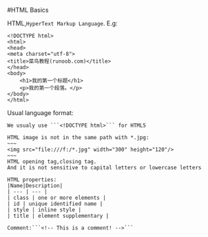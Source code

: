 #HTML Basics

HTML,```HyperText Markup Language```.
E.g:
~~~
<!DOCTYPE html>
<html>
<head>
<meta charset="utf-8">
<title>菜鸟教程(runoob.com)</title>
</head>
<body>
    <h1>我的第一个标题</h1>
    <p>我的第一个段落。</p>
</body>
</html>
~~~

Usual language format:
```<tag>[Content]</tag>
We usualy use ```<!DOCTYPE html>``` for HTML5

HTML image is not in the same path with *.jpg:
~~~
<img src="file:///f:/*.jpg" width="300" height="120"/>
~~~
HTML opening tag,closing tag.
And it is not sensitive to capital letters or lowercase letters

HTML properties:
|Name|Description|
| --- | --- |
| class | one or more elements |
| id | unique identified name |
| style | inline style |
| title | element supplementary |

Comment:```<!-- This is a comment! -->```


